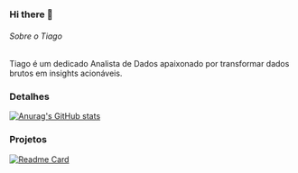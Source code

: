 ### Hi there 👋

###### Sobre o Tiago 

Tiago é um dedicado Analista de Dados apaixonado por transformar dados brutos em insights acionáveis.

### Detalhes

[![Anurag's GitHub stats](https://github-readme-stats.vercel.app/api?username=alexanderstramp&show_icons=true&theme=dark)](https://github.com/anuraghazra/github-readme-stats)

### Projetos

[![Readme Card](https://github-readme-stats.vercel.app/api/pin/?username=alexanderstramp&repo=pedrogithub2406.github.io&theme=dark)](https://github.com/anuraghazra/github-readme-stats)
